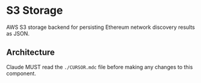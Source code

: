 # S3 Storage

AWS S3 storage backend for persisting Ethereum network discovery results as JSON.

## Architecture  
Claude MUST read the `./CURSOR.mdc` file before making any changes to this component.
